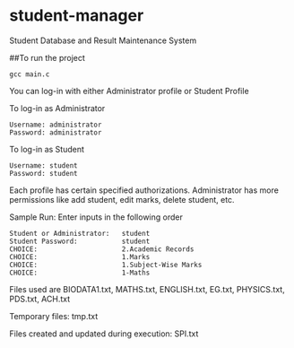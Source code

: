# student-manager
Student Database and Result Maintenance System

##To run the project

    gcc main.c
  
  You can log-in with either Administrator profile or Student Profile
  
  To log-in as Administrator
  
    Username: administrator
    Password: administrator
    
  To log-in as Student
  
    Username: student
    Password: student
  
  Each profile has certain specified authorizations. Administrator has more permissions like add student, edit marks,   delete student, etc.
  
  Sample Run: Enter inputs in the following order
  
    Student or Administrator:   student
    Student Password:           student
    CHOICE:                     2.Academic Records
    CHOICE:                     1.Marks
    CHOICE:                     1.Subject-Wise Marks
    CHOICE:                     1-Maths

Files used are BIODATA1.txt, MATHS.txt, ENGLISH.txt, EG.txt, PHYSICS.txt, PDS.txt, ACH.txt

Temporary files: tmp.txt

Files created and updated during execution: SPI.txt
